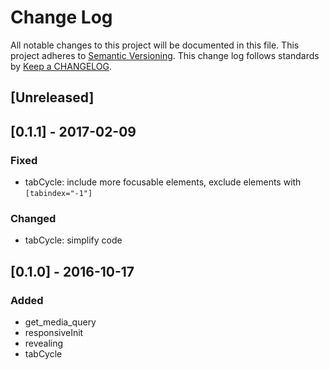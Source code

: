 # Change Log
All notable changes to this project will be documented in this file.
This project adheres to [Semantic Versioning](http://semver.org/).
This change log follows standards by [Keep a CHANGELOG](http://keepachangelog.com/).

## [Unreleased]


## [0.1.1] - 2017-02-09
### Fixed
- tabCycle: include more focusable elements, exclude elements with `[tabindex="-1"]`

### Changed
- tabCycle: simplify code


## [0.1.0] - 2016-10-17
### Added
- get_media_query
- responsiveInit
- revealing
- tabCycle
